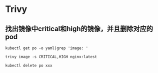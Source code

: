 # Trivy


## 找出镜像中critical和high的镜像，并且删除对应的pod

```shel
kubectl get po -o yaml|grep 'image: '
```

```shell
trivy image -s CRITICAL,HIGH nginx:latest
```

```shell
kubectl delete po xxx
```